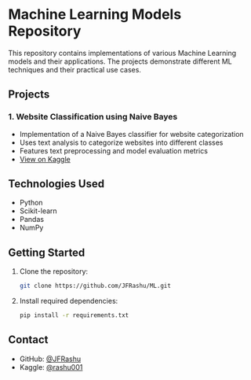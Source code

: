 # Machine Learning Models Repository

This repository contains implementations of various Machine Learning models and their applications. The projects demonstrate different ML techniques and their practical use cases.

## Projects

### 1. Website Classification using Naive Bayes
- Implementation of a Naive Bayes classifier for website categorization
- Uses text analysis to categorize websites into different classes
- Features text preprocessing and model evaluation metrics
- [View on Kaggle](https://www.kaggle.com/rashu001/website-classification-using-naive-bayes)

## Technologies Used
- Python
- Scikit-learn
- Pandas
- NumPy


## Getting Started
1. Clone the repository:
   ```bash
   git clone https://github.com/JFRashu/ML.git
   ```
2. Install required dependencies:
   ```bash
   pip install -r requirements.txt
   ```

## Contact
- GitHub: [@JFRashu](https://github.com/JFRashu)
- Kaggle: [@rashu001](https://www.kaggle.com/rashu001)
